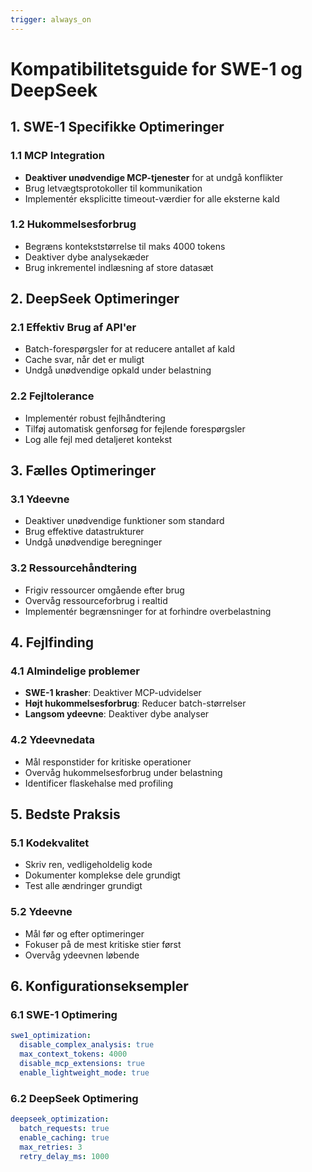 ```yaml
---
trigger: always_on
---
```


# Kompatibilitetsguide for SWE-1 og DeepSeek

## 1. SWE-1 Specifikke Optimeringer

### 1.1 MCP Integration
- **Deaktiver unødvendige MCP-tjenester** for at undgå konflikter
- Brug letvægtsprotokoller til kommunikation
- Implementér eksplicitte timeout-værdier for alle eksterne kald

### 1.2 Hukommelsesforbrug
- Begræns kontekststørrelse til maks 4000 tokens
- Deaktiver dybe analysekæder
- Brug inkrementel indlæsning af store datasæt

## 2. DeepSeek Optimeringer

### 2.1 Effektiv Brug af API'er
- Batch-forespørgsler for at reducere antallet af kald
- Cache svar, når det er muligt
- Undgå unødvendige opkald under belastning

### 2.2 Fejltolerance
- Implementér robust fejlhåndtering
- Tilføj automatisk genforsøg for fejlende forespørgsler
- Log alle fejl med detaljeret kontekst

## 3. Fælles Optimeringer

### 3.1 Ydeevne
- Deaktiver unødvendige funktioner som standard
- Brug effektive datastrukturer
- Undgå unødvendige beregninger

### 3.2 Ressourcehåndtering
- Frigiv ressourcer omgående efter brug
- Overvåg ressourceforbrug i realtid
- Implementér begrænsninger for at forhindre overbelastning

## 4. Fejlfinding

### 4.1 Almindelige problemer
- **SWE-1 krasher**: Deaktiver MCP-udvidelser
- **Højt hukommelsesforbrug**: Reducer batch-størrelser
- **Langsom ydeevne**: Deaktiver dybe analyser

### 4.2 Ydeevnedata
- Mål responstider for kritiske operationer
- Overvåg hukommelsesforbrug under belastning
- Identificer flaskehalse med profiling

## 5. Bedste Praksis

### 5.1 Kodekvalitet
- Skriv ren, vedligeholdelig kode
- Dokumenter komplekse dele grundigt
- Test alle ændringer grundigt

### 5.2 Ydeevne
- Mål før og efter optimeringer
- Fokuser på de mest kritiske stier først
- Overvåg ydeevnen løbende

## 6. Konfigurationseksempler

### 6.1 SWE-1 Optimering
```yaml
swe1_optimization:
  disable_complex_analysis: true
  max_context_tokens: 4000
  disable_mcp_extensions: true
  enable_lightweight_mode: true
```

### 6.2 DeepSeek Optimering
```yaml
deepseek_optimization:
  batch_requests: true
  enable_caching: true
  max_retries: 3
  retry_delay_ms: 1000
```
